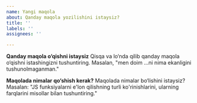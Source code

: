 ```yaml
---
name: Yangi maqola
about: Qanday maqola yozilishini istaysiz?
title: ''
labels: ''
assignees: ''

---
```


**Qanday maqola o‘qishni istaysiz**
Qisqa va lo‘nda qilib qanday maqola o‘qishni istashingizni tushuntiring. Masalan, "men doim ...ni nima ekanligini tushunolmaganman."

**Maqolada nimalar qo‘shish kerak?**
Maqolada nimalar bo‘lishini istaysiz? Masalan: "JS funksiyalarni e'lon qilishning turli ko'rinishlarini, ularning farqlarini misollar bilan tushuntiring."
